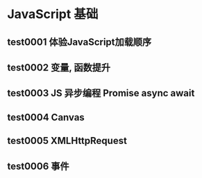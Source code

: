 # JavaScript 基础
## test0001 体验JavaScript加载顺序
## test0002 变量, 函数提升
## test0003 JS 异步编程 Promise async await
## test0004 Canvas
## test0005 XMLHttpRequest
## test0006 事件


